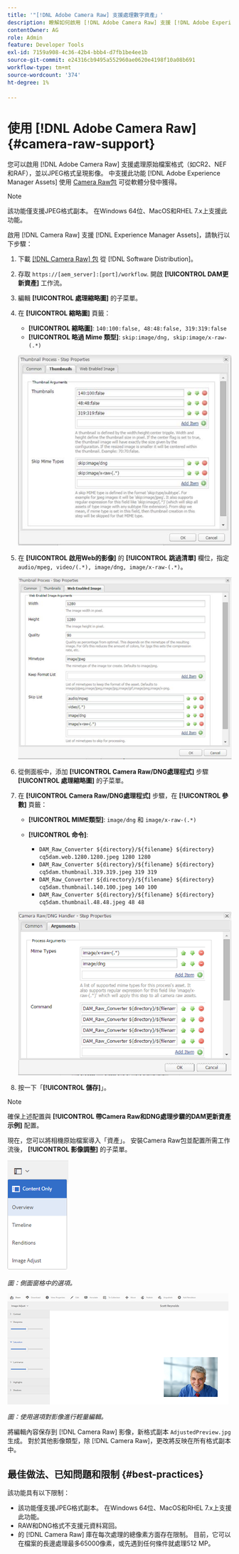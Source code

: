 ```yaml
---
title: '"[!DNL Adobe Camera Raw] 支援處理數字資產」'
description: 瞭解如何啟用 [!DNL Adobe Camera Raw] 支援 [!DNL Adobe Experience Manager Assets]
contentOwner: AG
role: Admin
feature: Developer Tools
exl-id: 7159a908-4c36-42b4-bbb4-d7fb1be4ee1b
source-git-commit: e24316cb9495a552960ae0620e4198f10a08b691
workflow-type: tm+mt
source-wordcount: '374'
ht-degree: 1%

---
```


# 使用 [!DNL Adobe Camera Raw] {#camera-raw-support}

您可以啟用 [!DNL Adobe Camera Raw] 支援處理原始檔案格式（如CR2、NEF和RAF），並以JPEG格式呈現影像。 中支援此功能 [!DNL Adobe Experience Manager Assets] 使用 [Camera Raw包](https://experience.adobe.com/#/downloads/content/software-distribution/en/aem.html?package=/content/software-distribution/en/details.html/content/dam/aem/public/adobe/packages/aem630/product/assets/aem-assets-cameraraw-pkg) 可從軟體分發中獲得。

>[!NOTE]
>
>該功能僅支援JPEG格式副本。 在Windows 64位、MacOS和RHEL 7.x上支援此功能。

啟用 [!DNL Camera Raw] 支援 [!DNL Experience Manager Assets]，請執行以下步驟：

1. 下載 [[!DNL Camera Raw] 包](https://experience.adobe.com/#/downloads/content/software-distribution/en/aem.html?package=/content/software-distribution/en/details.html/content/dam/aem/public/adobe/packages/cq650/product/assets/aem-assets-cameraraw-pkg-1.4.8.zip) 從 [!DNL Software Distribution]。
1. 存取 `https://[aem_server]:[port]/workflow`. 開啟 **[!UICONTROL DAM更新資產]** 工作流。
1. 編輯 **[!UICONTROL 處理縮略圖]** 的子菜單。
1. 在 **[!UICONTROL 縮略圖]** 頁籤：

   * **[!UICONTROL 縮略圖]**: `140:100:false, 48:48:false, 319:319:false`
   * **[!UICONTROL 略過 Mime 類型]**: `skip:image/dng, skip:image/x-raw-(.*)`

   ![chlimage_1-128](assets/chlimage_1-334.png)

1. 在 **[!UICONTROL 啟用Web的影像]** 的 **[!UICONTROL 跳過清單]** 欄位，指定 `audio/mpeg, video/(.*), image/dng, image/x-raw-(.*)`。

   ![chlimage_1-129](assets/chlimage_1-335.png)

1. 從側面板中，添加 **[!UICONTROL Camera Raw/DNG處理程式]** 步驟 **[!UICONTROL 處理縮略圖]** 的子菜單。
1. 在 **[!UICONTROL Camera Raw/DNG處理程式]** 步驟，在 **[!UICONTROL 參數]** 頁籤：

   * **[!UICONTROL MIME類型]**: `image/dng` 和 `image/x-raw-(.*)`
   * **[!UICONTROL 命令]**:

      * `DAM_Raw_Converter ${directory}/${filename} ${directory} cq5dam.web.1280.1280.jpeg 1280 1280`
      * `DAM_Raw_Converter ${directory}/${filename} ${directory} cq5dam.thumbnail.319.319.jpeg 319 319`
      * `DAM_Raw_Converter ${directory}/${filename} ${directory} cq5dam.thumbnail.140.100.jpeg 140 100`
      * `DAM_Raw_Converter ${directory}/${filename} ${directory} cq5dam.thumbnail.48.48.jpeg 48 48`

   ![chlimage_1-130](assets/chlimage_1-336.png)

1. 按一下「**[!UICONTROL 儲存]**」。

>[!NOTE]
>
>確保上述配置與 **[!UICONTROL 帶Camera Raw和DNG處理步驟的DAM更新資產示例]** 配置。

現在，您可以將相機原始檔案導入「資產」。 安裝Camera Raw包並配置所需工作流後， **[!UICONTROL 影像調整]** 的子菜單。

![chlimage_1-131](assets/chlimage_1-337.png)

*圖：側面窗格中的選項。*

![chlimage_1-132](assets/chlimage_1-338.png)

*圖：使用選項對影像進行輕量編輯。*

將編輯內容保存到 [!DNL Camera Raw] 影像，新格式副本 `AdjustedPreview.jpg` 生成。 對於其他影像類型，除 [!DNL Camera Raw]，更改將反映在所有格式副本中。

## 最佳做法、已知問題和限制 {#best-practices}

該功能具有以下限制：

* 該功能僅支援JPEG格式副本。 在Windows 64位、MacOS和RHEL 7.x上支援此功能。
* RAW和DNG格式不支援元資料寫回。
* 的 [!DNL Camera Raw] 庫在每次處理的總像素方面存在限制。 目前，它可以在檔案的長邊處理最多65000像素，或先遇到任何條件就處理512 MP。

